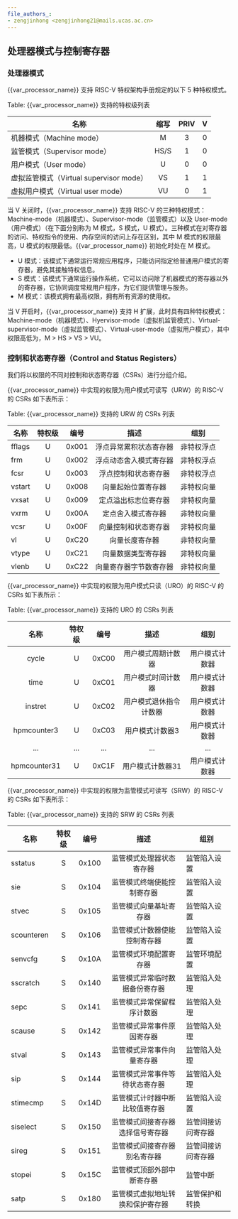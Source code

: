 ```yaml
---
file_authors_:
- zengjinhong <zengjinhong21@mails.ucas.ac.cn>
---
```

## 处理器模式与控制寄存器

### 处理器模式

{{var_processor_name}} 支持 RISC-V 特权架构手册规定的以下 5 种特权模式。

Table: {{var_processor_name}} 支持的特权级列表

| 名称                                    | 缩写 | PRIV | V |
| --------------------------------------- | :--: | :--: | :-: |
| 机器模式（Machine mode）                |  M  |  3  | 0 |
| 监管模式（Supervisor mode）             | HS/S |  1  | 0 |
| 用户模式（User mode）                   |  U  |  0  | 0 |
| 虚拟监管模式（Virtual supervisor mode） |  VS  |  1  | 1 |
| 虚拟用户模式（Virtual user mode）       |  VU  |  0  | 1 |

当 V 关闭时，{{var_processor_name}} 支持 RISC-V 的三种特权模式：Machine-mode（机器模式）、Supervisor-mode（监管模式）以及 User-mode（用户模式）（在下面分别称为 M 模式，S 模式，U 模式）。三种模式在对寄存器的访问、特权指令的使用、内存空间的访问上存在区别，其中 M 模式的权限最高，U 模式的权限最低。{{var_processor_name}} 初始化时处在 M 模式。

* U 模式：该模式下通常运行常规应用程序，只能访问指定给普通用户模式的寄存器，避免其接触特权信息。
* S 模式：该模式下通常运行操作系统，它可以访问除了机器模式的寄存器以外的寄存器，它协同调度常规用户程序，为它们提供管理与服务。
* M 模式：该模式拥有最高权限，拥有所有资源的使用权。

当 V 开启时，{{var_processor_name}} 支持 H 扩展，此时具有四种特权模式：Machine-mode（机器模式）、Hyervisor-mode（虚拟机监管模式）、Virtual-supervisor-mode（虚拟监管模式）、Virtual-user-mode（虚拟用户模式），其中权限高低为，M > HS > VS > VU。

### 控制和状态寄存器（Control and Status Registers）

我们将以权限的不同对控制和状态寄存器（CSRs）进行分组介绍。

{{var_processor_name}} 中实现的权限为用户模式可读写（URW）的 RISC-V 的 CSRs 如下表所示：

Table: {{var_processor_name}} 支持的 URW 的 CSRs 列表

| 名称   | 特权级 | 编号 |          描述          | 组别       |
| ------ | :----: | :---: | :--------------------: | ---------- |
| fflags |   U   | 0x001 | 浮点异常累积状态寄存器 | 非特权浮点 |
| frm    |   U   | 0x002 | 浮点动态舍入模式寄存器 | 非特权浮点 |
| fcsr   |   U   | 0x003 |  浮点控制和状态寄存器  | 非特权浮点 |
| vstart |   U   | 0x008 |   向量起始位置寄存器   | 非特权向量 |
| vxsat  |   U   | 0x009 |  定点溢出标志位寄存器  | 非特权向量 |
| vxrm   |   U   | 0x00A |   定点舍入模式寄存器   | 非特权向量 |
| vcsr   |   U   | 0x00F |  向量控制和状态寄存器  | 非特权向量 |
| vl     |   U   | 0xC20 |     向量长度寄存器     | 非特权向量 |
| vtype  |   U   | 0xC21 |   向量数据类型寄存器   | 非特权向量 |
| vlenb  |   U   | 0xC22 | 向量寄存器字节数寄存器 | 非特权向量 |

{{var_processor_name}} 中实现的权限为用户模式只读（URO）的 RISC-V 的 CSRs 如下表所示：

Table: {{var_processor_name}} 支持的 URO 的 CSRs 列表

|     名称     | 特权级 | 编号 |          描述          |      组别      |
| :----------: | :----: | :---: | :--------------------: | :------------: |
|    cycle    |   U   | 0xC00 |   用户模式周期计数器   | 用户模式计数器 |
|     time     |   U   | 0xC01 |   用户模式时间计数器   | 用户模式计数器 |
|   instret   |   U   | 0xC02 | 用户模式退休指令计数器 | 用户模式计数器 |
| hpmcounter3 |   U   | 0xC03 |    用户模式计数器3    | 用户模式计数器 |
|     ...     |  ...  |  ...  |          ...          |      ...      |
| hpmcounter31 |   U   | 0xC1F |    用户模式计数器31    | 用户模式计数器 |

{{var_processor_name}} 中实现的权限为监管模式可读写（SRW）的 RISC-V 的 CSRs 如下表所示：

Table: {{var_processor_name}} 支持的 SRW 的 CSRs 列表

| 名称       | 特权级 | 编号 |               描述               | 组别               |
| ---------- | :----: | :---: | :------------------------------: | ------------------ |
| sstatus    |   S   | 0x100 |     监管模式处理器状态寄存器     | 监管陷入设置       |
| sie        |   S   | 0x104 |    监管模式终端使能控制寄存器    | 监管陷入设置       |
| stvec      |   S   | 0x105 |      监管模式向量基址寄存器      | 监管陷入设置       |
| scounteren |   S   | 0x106 |   监管模式计数器使能控制寄存器   | 监管陷入设置       |
| senvcfg    |   S   | 0x10A |      监管模式环境配置寄存器      | 监管环境配置       |
| sscratch   |   S   | 0x140 |  监管模式异常临时数据备份寄存器  | 监管陷入处理       |
| sepc       |   S   | 0x141 |    监管模式异常保留程序计数器    | 监管陷入处理       |
| scause     |   S   | 0x142 |    监管模式异常事件原因寄存器    | 监管陷入处理       |
| stval      |   S   | 0x143 |    监管模式异常事件向量寄存器    | 监管陷入处理       |
| sip        |   S   | 0x144 |  监管模式异常事件等待状态寄存器  | 监管陷入处理       |
| stimecmp   |   S   | 0x14D |  监管模式计时器中断比较值寄存器  | 监管陷入设置       |
| siselect   |   S   | 0x150 | 监管模式间接寄存器选择信号寄存器 | 监管间接访问寄存器 |
| sireg      |   S   | 0x151 |   监管模式间接寄存器别名寄存器   | 监管间接访问寄存器 |
| stopei     |   S   | 0x15C |    监管模式顶部外部中断寄存器    | 监管中断           |
| satp       |   S   | 0x180 | 监管模式虚拟地址转换和保护寄存器 | 监管保护和转换     |
